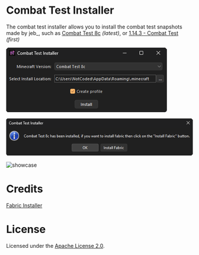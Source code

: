 # Combat Test Installer
The combat test installer allows you to install the combat test snapshots made by jeb_, such as [Combat Test 8c](https://minecraft.fandom.com/wiki/Java_Edition_Combat_Test_8c) *(latest)*, or [1.14.3 - Combat Test](https://minecraft.fandom.com/wiki/Java_Edition_1.14.3_-_Combat_Test) *(first)*

![launcher_opened](https://raw.githubusercontent.com/nexia-cts/combat-test-installer/main/assets/launcher_opened.png)

![launcher_installed_box](https://raw.githubusercontent.com/nexia-cts/combat-test-installer/main/assets/launcher_installed_box.png)

![showcase](https://media.githubusercontent.com/media/nexia-cts/combat-test-installer/main/assets/showcase.gif)

# Credits
[Fabric Installer](https://github.com/FabricMC/fabric-installer/)

# License
Licensed under the [Apache License 2.0](https://github.com/nexia-cts/combat-test-installer/blob/main/LICENSE).
